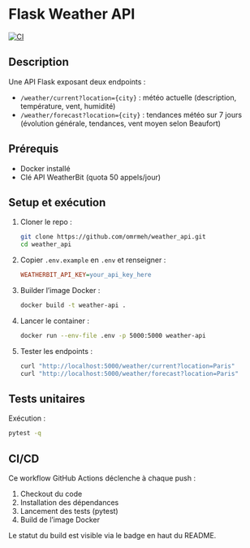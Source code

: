 # Flask Weather API

[![CI](https://github.com/omrmeh/weather_api/actions/workflows/ci.yml/badge.svg)](https://github.com/omrmeh/weather_api/actions/workflows/ci.yml)

## Description

Une API Flask exposant deux endpoints :

* `/weather/current?location={city}` : météo actuelle (description, température, vent, humidité)
* `/weather/forecast?location={city}` : tendances météo sur 7 jours (évolution générale, tendances, vent moyen selon Beaufort)

## Prérequis

* Docker installé
* Clé API WeatherBit (quota 50 appels/jour)

## Setup et exécution

1. Cloner le repo :

   ```bash
   git clone https://github.com/omrmeh/weather_api.git
   cd weather_api
   ```
2. Copier `.env.example` en `.env` et renseigner :

   ```ini
   WEATHERBIT_API_KEY=your_api_key_here
   ```
3. Builder l’image Docker :

   ```bash
   docker build -t weather-api .
   ```
4. Lancer le container :

   ```bash
   docker run --env-file .env -p 5000:5000 weather-api
   ```
5. Tester les endpoints :

   ```bash
   curl "http://localhost:5000/weather/current?location=Paris"
   curl "http://localhost:5000/weather/forecast?location=Paris"
   ```

## Tests unitaires

Exécution :

```bash
pytest -q
```

## CI/CD

Ce workflow GitHub Actions déclenche à chaque push :

1. Checkout du code
2. Installation des dépendances
3. Lancement des tests (pytest)
4. Build de l’image Docker

Le statut du build est visible via le badge en haut du README.
